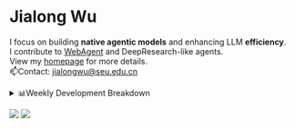 #  Jialong Wu

I focus on building **native agentic models** and enhancing LLM **efficiency**.<br>
I contribute to [WebAgent](https://github.com/Alibaba-NLP/WebAgent) and DeepResearch-like agents.<br>
View my [homepage](https://callanwu.github.io/) for more details. <br>
📫Contact: jialongwu@seu.edu.cn

<details><summary>📊Weekly Development Breakdown</summary>

<!--START_SECTION:waka-->

```txt
From: 22 June 2025 - To: 29 June 2025

Total Time: 5 hrs 52 mins

Python       4 hrs 37 mins   ███████████████████▓░░░░░   78.82 %
Markdown     30 mins         ██▒░░░░░░░░░░░░░░░░░░░░░░   08.79 %
Bash         18 mins         █▒░░░░░░░░░░░░░░░░░░░░░░░   05.26 %
JSON         12 mins         █░░░░░░░░░░░░░░░░░░░░░░░░   03.61 %
Text         7 mins          ▓░░░░░░░░░░░░░░░░░░░░░░░░   02.08 %
```

<!--END_SECTION:waka-->

[![wakatime](https://wakatime.com/badge/user/c6720b29-9431-4a60-bc9d-e1fb2b6bd65f.svg)](https://wakatime.com/@c6720b29-9431-4a60-bc9d-e1fb2b6bd65f)
</details>

[![](https://img.shields.io/badge/Google%20Scholar-4385FE.svg?&color=d6d6d6&style=flat-square&logo=google-scholar)](https://scholar.google.com/citations?user=6eg2m4YAAAAJ)
![](https://komarev.com/ghpvc/?username=callanwu)
